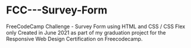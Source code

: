 # FCC---Survey-Form
FreeCodeCamp Challenge - Survey Form using HTML and CSS / CSS Flex only
Created in June 2021 as part of my graduation project for the Responsive Web Design Certification on Freecodecamp.
